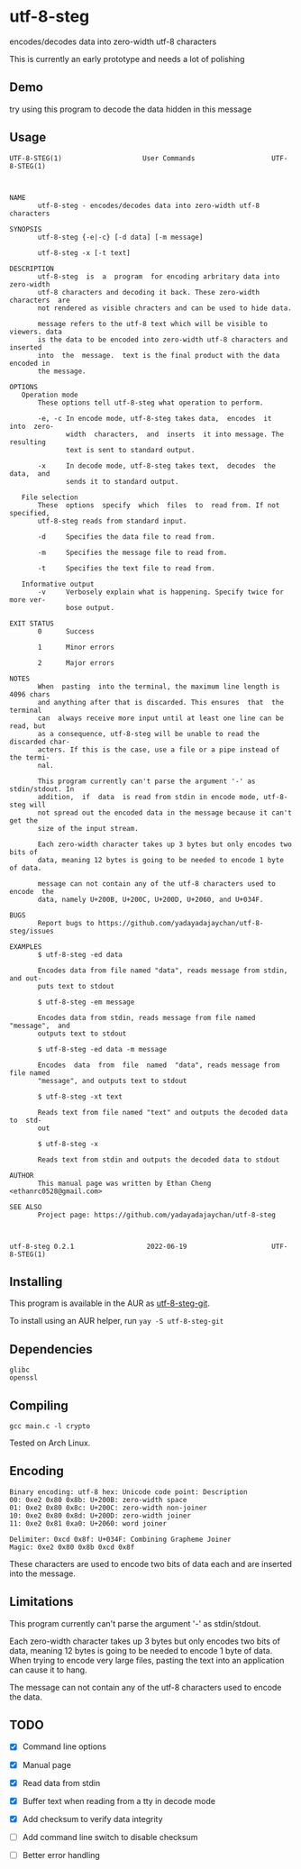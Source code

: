 # utf-8-steg
encodes/decodes data into zero-width utf-8 characters

This is currently an early prototype and needs a lot of polishing
## Demo
t​͏‌⁠‌​r‌‍‍​y‌‍‍‌ ‌⁠​⁠u​‍​​s‌‍‍‌i‌⁠​⁠n​‍​​g‌‍​‌ ​‍​​t‌⁠​⁠h‌‍‌‌i‌‍​⁠s‌⁠​‍ ‌‍‌‌p‌⁠‌​r​‍​​o‌‍⁠‌g‌‍‌‌r‌⁠​⁠a‌⁠​⁠m‌‍​‌ ‌‍‌⁠t‌‍‌‌o​​‍‍ decode the data hidden in this message

## Usage
```
UTF-8-STEG(1)                    User Commands                   UTF-8-STEG(1)



NAME
       utf-8-steg - encodes/decodes data into zero-width utf-8 characters

SYNOPSIS
       utf-8-steg {-e|-c} [-d data] [-m message]

       utf-8-steg -x [-t text]

DESCRIPTION
       utf-8-steg  is  a  program  for encoding arbritary data into zero-width
       utf-8 characters and decoding it back. These zero-width characters  are
       not rendered as visible chracters and can be used to hide data.

       message refers to the utf-8 text which will be visible to viewers. data
       is the data to be encoded into zero-width utf-8 characters and inserted
       into  the  message.  text is the final product with the data encoded in
       the message.

OPTIONS
   Operation mode
       These options tell utf-8-steg what operation to perform.

       -e, -c In encode mode, utf-8-steg takes data,  encodes  it  into  zero-
              width  characters,  and  inserts  it into message. The resulting
              text is sent to standard output.

       -x     In decode mode, utf-8-steg takes text,  decodes  the  data,  and
              sends it to standard output.

   File selection
       These  options  specify  which  files  to  read from. If not specified,
       utf-8-steg reads from standard input.

       -d     Specifies the data file to read from.

       -m     Specifies the message file to read from.

       -t     Specifies the text file to read from.

   Informative output
       -v     Verbosely explain what is happening. Specify twice for more ver-
              bose output.

EXIT STATUS
       0      Success

       1      Minor errors

       2      Major errors

NOTES
       When  pasting  into the terminal, the maximum line length is 4096 chars
       and anything after that is discarded. This ensures  that  the  terminal
       can  always receive more input until at least one line can be read, but
       as a consequence, utf-8-steg will be unable to read the discarded char-
       acters. If this is the case, use a file or a pipe instead of the termi-
       nal.

       This program currently can't parse the argument '-' as stdin/stdout. In
       addition,  if  data  is read from stdin in encode mode, utf-8-steg will
       not spread out the encoded data in the message because it can't get the
       size of the input stream.

       Each zero-width character takes up 3 bytes but only encodes two bits of
       data, meaning 12 bytes is going to be needed to encode 1 byte of data.

       message can not contain any of the utf-8 characters used to encode  the
       data, namely U+200B, U+200C, U+200D, U+2060, and U+034F.

BUGS
       Report bugs to https://github.com/yadayadajaychan/utf-8-steg/issues

EXAMPLES
       $ utf-8-steg -ed data

       Encodes data from file named "data", reads message from stdin, and out-
       puts text to stdout

       $ utf-8-steg -em message

       Encodes data from stdin, reads message from file named  "message",  and
       outputs text to stdout

       $ utf-8-steg -ed data -m message

       Encodes  data  from  file  named  "data", reads message from file named
       "message", and outputs text to stdout

       $ utf-8-steg -xt text

       Reads text from file named "text" and outputs the decoded data to  std-
       out

       $ utf-8-steg -x

       Reads text from stdin and outputs the decoded data to stdout

AUTHOR
       This manual page was written by Ethan Cheng <ethanrc0528@gmail.com>

SEE ALSO
       Project page: https://github.com/yadayadajaychan/utf-8-steg



utf-8-steg 0.2.1                  2022-06-19                     UTF-8-STEG(1)
```

## Installing
This program is available in the AUR as [utf-8-steg-git](https://aur.archlinux.org/pkgbase/utf-8-steg-git).

To install using an AUR helper, run `yay -S utf-8-steg-git`

## Dependencies
```
glibc
openssl
```

## Compiling
```gcc main.c -l crypto```

Tested on Arch Linux.

## Encoding
```
Binary encoding: utf-8 hex: Unicode code point: Description
00: 0xe2 0x80 0x8b: U+200B: zero-width space
01: 0xe2 0x80 0x8c: U+200C: zero-width non-joiner
10: 0xe2 0x80 0x8d: U+200D: zero-width joiner
11: 0xe2 0x81 0xa0: U+2060: word joiner

Delimiter: 0xcd 0x8f: U+034F: Combining Grapheme Joiner
Magic: 0xe2 0x80 0x8b 0xcd 0x8f
```
These characters are used to encode two bits of data each and are inserted into the message.

## Limitations
This program currently can't parse the argument '-' as stdin/stdout.

Each zero-width character takes up 3 bytes but only encodes two bits of data, meaning 12 bytes is going to be needed to encode 1 byte of data. When trying to encode very large files, pasting the text into an application can cause it to hang.

The message can not contain any of the utf-8 characters used to encode the data. 
## TODO
- [x] Command line options
- [x] Manual page
- [x] Read data from stdin
- [x] Buffer text when reading from a tty in decode mode
- [x] Add checksum to verify data integrity
- [ ] Add command line switch to disable checksum
- [ ] Better error handling


